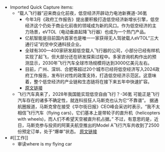 - Imported Quick Capture items:
    - “载人飞行器”迎来商业化前夜，低空经济开辟动力电池新赛道-36氪
        - 今年3月《政府工作报告》提出要积极打造低空经济新增长引擎，低空经济这个仍处于商业化前夜的领域成为新的风口。作为低空经济的主力场景，eVTOL（电动垂直起降飞行器）也成为一个热门产品。
        - 亿航智能是目前国内首家也是唯一一家获得无人驾驶载人eVTOL“三大通行证”的空中交通科技企业。
        - 全球有300—400家研发超低空载人飞行器的公司，小部分已经有样机实现了起飞，但大部分还在研发探索过程中。多家咨询机构作出的预测显示，2030年飞行汽车全球市场规模将达到3000亿美元左右。
        - 目前，广州、深圳、合肥等超过20个城市已经将低空经济写入2024政府工作报告，发布针对性的政策支持，打造低空经济示范区。这意味着，整个低空经济的产业链和生态链将在接下来五年中快速扩容。
        - [原文链接](https://36kr.com/p/2766647679843073)
    - 飞行汽车真来了，2028年我国能实现低空自由飞行？-36氪
        可能正是飞行汽车存在的诸多不确定性，就连科技狂人马斯克也认为它“不靠谱”。
        据通航圈报道，马斯克曾在接受《华尔街日报》CEO峰会采访时表示，“我不太相信飞行汽车（flying
        cars)，它们基本上是带轮子的直升机（helicopters with wheels)，而人们不希望天空被直升机占据。”
        不过，有意思的是，近日，马斯克参与投资的阿莱夫航空推出的Model A飞行汽车共收到了2500份预定订单，处于“爆单”状态。
        [原文链接](https://36kr.com/p/2431230626534023)
- #[[工作]]
    - 审读where is my flying car
